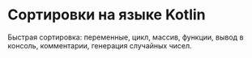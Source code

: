 # Сортировки на языке Kotlin

Быстрая сортировка: переменные, цикл, массив, функции, вывод в консоль, комментарии, генерация случайных чисел.
